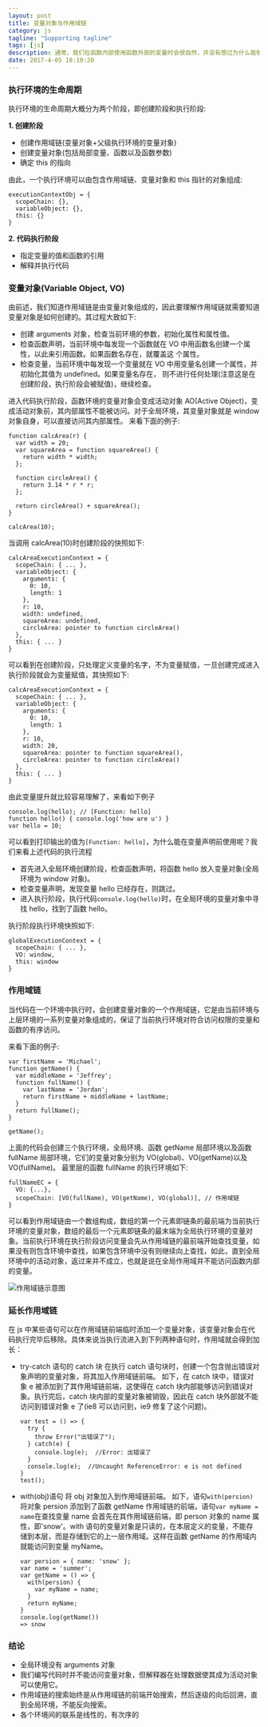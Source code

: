 ```yaml
---
layout: post
title: 变量对象与作用域链
category: js
tagline: "Supporting tagline"
tags: [js]
description: 通常，我们在函数内部使用函数外部的变量时会很自然，并没有想过为什么能够直接使用函数外部的变量而在函数外部却不能直接使用函数内部的变量，一切都显得理所当然。佛曰，凡事必有因，这个因就是作用域链。
date: 2017-4-05 18:10:20
---
```


### 执行环境的生命周期

执行环境的生命周期大概分为两个阶段，即创建阶段和执行阶段:

**1. 创建阶段**

- 创建作用域链(变量对象+父级执行环境的变量对象)
- 创建变量对象(包括局部变量、函数以及函数参数)
- 确定 this 的指向

由此，一个执行环境可以由包含作用域链、变量对象和 this 指针的对象组成:

```
executionContextObj = {
  scopeChain: {},
  variableObject: {},
  this: {}
}
```

**2. 代码执行阶段**

- 指定变量的值和函数的引用
- 解释并执行代码

### 变量对象(Variable Object, VO)

由前述，我们知道作用域链是由变量对象组成的，因此要理解作用域链就需要知道变量对象是如何创建的。其过程大致如下:

- 创建 arguments 对象，检查当前环境的参数，初始化属性和属性值。
- 检查函数声明，当前环境中每发现一个函数就在 VO 中用函数名创建一个属性，以此来引用函数。如果函数名存在，就覆盖这
  个属性。
- 检查变量，当前环境中每发现一个变量就在 VO 中用变量名创建一个属性，并初始化其值为 undefined。如果变量名存在，
  则不进行任何处理(注意这是在创建阶段，执行阶段会被赋值)，继续检查。

进入代码执行阶段，函数环境的变量对象会变成活动对象 AO(Active Object)，变成活动对象前，其内部属性不能被访问。对于全局环境，其变量对象就是 window 对象自身，可以直接访问其内部属性。
来看下面的例子:

```
function calcArea(r) {
  var width = 20;
  var squareArea = function squareArea() {
    return width * width;
  };

  function circleArea() {
    return 3.14 * r * r;
  };

  return circleArea() + squareArea();
}

calcArea(10);
```

当调用 calcArea(10)时创建阶段的快照如下:

```
calcAreaExecutionContext = {
  scopeChain: { ... },
  variableObject: {
    arguments: {
      0: 10,
      length: 1
    },
    r: 10,
    width: undefined,
    squareArea: undefined,
    circleArea: pointer to function circleArea()
  },
  this: { ... }
}
```

可以看到在创建阶段，只处理定义变量的名字，不为变量赋值，一旦创建完成进入执行阶段就会为变量赋值，其快照如下:

```
calcAreaExecutionContext = {
  scopeChain: { ... },
  variableObject: {
    arguments: {
      0: 10,
      length: 1
    },
    r: 10,
    width: 20,
    squareArea: pointer to function squareArea(),
    circleArea: pointer to function circleArea()
  },
  this: { ... }
}
```

由此变量提升就比较容易理解了，来看如下例子

```
console.log(hello); // [Function: hello]
function hello() { console.log('how are u') }
var hello = 10;
```

可以看到打印输出的值为`[Function: hello]`，为什么能在变量声明前使用呢？我们来看上述代码的执行流程

- 首先进入全局环境创建阶段，检查函数声明，将函数 hello 放入变量对象(全局环境为 window 对象)。
- 检查变量声明，发现变量 hello 已经存在，则跳过。
- 进入执行阶段，执行代码`console.log(hello)`时，在全局环境的变量对象中寻找 hello，找到了函数 hello。

执行阶段执行环境快照如下:

```
globalExecutionContext = {
  scopeChain: { ... },
  VO: window,
  this: window
}
```

### 作用域链

当代码在一个环境中执行时，会创建变量对象的一个作用域链，它是由当前环境与上层环境的一系列变量对象组成的，保证了当前执行环境对符合访问权限的变量和函数的有序访问。

来看下面的例子:

```
var firstName = 'Michael';
function getName() {
  var middleName = 'Jeffrey';
  function fullName() {
    var lastName = 'Jordan';
    return firstName + middleName + lastName;
  }
  return fullName();
}

getName();
```

上面的代码会创建三个执行环境，全局环境、函数 getName 局部环境以及函数 fullName 局部环境，它们的变量对象分别为 VO(global)、VO(getName)以及 VO(fullName)。
最里层的函数 fullName 的执行环境如下:

```
fullNameEC = {
  VO: {...},
  scopeChain: [VO(fullName), VO(getName), VO(global)], // 作用域链
}
```

可以看到作用域链由一个数组构成，数组的第一个元素即链条的最前端为当前执行环境的变量对象，数组的最后一个元素即链条的最末端为全局执行环境的变量对象。当前执行环境在执行阶段访问变量会先从作用域链的最前端开始查找变量，如果没有则包含环境中查找，如果包含环境中没有则继续向上查找，如此，直到全局环境中的活动对象，返过来并不成立，也就是说在全局作用域并不能访问函数内部的变量。

<img style="display:block; margin: auto;" alt="作用域链示意图" src="https://i.imgur.com/dIfkAL6.png" />

### 延长作用域链

在 js 中某些语句可以在作用域链前端临时添加一个变量对象，该变量对象会在代码执行完毕后移除。具体来说当执行流进入到下列两种语句时，作用域就会得到加长：

- try-catch 语句的 catch 块
  在执行 catch 语句块时，创建一个包含抛出错误对象声明的变量对象，将其加入作用域链前端。
  如下，在 catch 块中，错误对象 e 被添加到了其作用域链前端，这使得在 catch 块内部能够访问到错误对象。执行完后，catch 块内部的变量对象被销毁，因此在 catch 块外部就不能访问到错误对象 e 了(ie8 可以访问到，ie9 修复了这个问题)。
  ```
  var test = () => {
    try {
      throw Error("出错误了");
    } catch(e) {
      console.log(e);  //Error: 出错误了
    }
    console.log(e);  //Uncaught ReferenceError: e is not defined
  }
  test();
  ```
- with(obj)语句
  将 obj 对象加入到作用域链前端。
  如下，语句`with(persion)`将对象 persion 添加到了函数 getName 作用域链的前端，语句`var myName = name`在查找变量 name 会首先在其作用域链前端，即 person 对象的 name 属性，即'snow'。with 语句的变量对象是只读的，在本层定义的变量，不能存储到本层，而是存储到它的上一层作用域。这样在函数 getName 的作用域内就能访问到变量 myName。

  ```
  var persion = { name: 'snow' };
  var name = 'summer';
  var getName = () => {
    with(persion) {
      var myName = name;
    }
    return myName;
  }
  console.log(getName())
  => snow
  ```

### 结论

- 全局环境没有 arguments 对象
- 我们编写代码时并不能访问变量对象，但解释器在处理数据使其成为活动对象可以使用它。
- 作用域链的搜索始终是从作用域链的前端开始搜索，然后逐级的向后回溯，直到全局环境，不能反向搜索。
- 各个环境间的联系是线性的，有次序的
